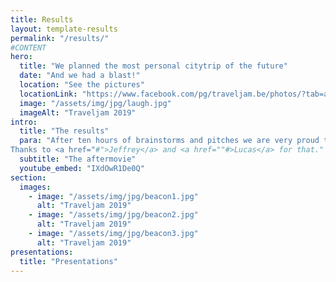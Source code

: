 ```yaml
---
title: Results
layout: template-results
permalink: "/results/"
#CONTENT
hero:
  title: "We planned the most personal citytrip of the future"
  date: "And we had a blast!"
  location: "See the pictures"
  locationLink: "https://www.facebook.com/pg/traveljam.be/photos/?tab=album&album_id=1223409724499824"
  image: "/assets/img/jpg/laugh.jpg"
  imageAlt: "Traveljam 2019"
intro:
  title: "The results"
  para: "​After ten hours of brainstorms and pitches we are very proud to present you the ten ideas that will shape the future of citytrips. Almost 60 people discussed and discovered hundred ideas, they cherry picked the best and formulated the stories you can find on this website. Do you want to feel (again) like you were there check the after movie and tag the people you know in the beautifull photos. 
Thanks to <a href="#">Jeffrey</a> and <a href=""#>Lucas</a> for that.​"
  subtitle: "The aftermovie"
  youtube_embed: "IXdOwR1De0Q"
section:
  images:
    - image: "/assets/img/jpg/beacon1.jpg"
      alt: "Traveljam 2019"
    - image: "/assets/img/jpg/beacon2.jpg"
      alt: "Traveljam 2019"
    - image: "/assets/img/jpg/beacon3.jpg"
      alt: "Traveljam 2019"
presentations:
  title: "Presentations"
---
```


